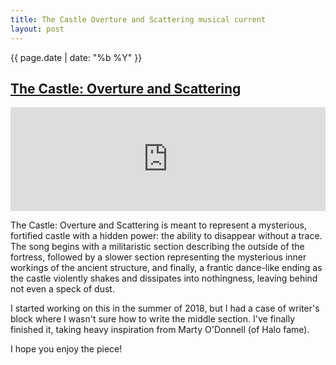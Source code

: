 ```yaml
---
title: The Castle Overture and Scattering musical current
layout: post
---
```

{{ page.date | date: "%b %Y" }}
## [The Castle: Overture and Scattering]({{page.url}})

<iframe width="100%" height="166" scrolling="no" frameborder="no" allow="autoplay" src="https://w.soundcloud.com/player/?url=https%3A//api.soundcloud.com/tracks/561806586&color=%23a5dfa9&auto_play=false&hide_related=false&show_comments=true&show_user=true&show_reposts=false&show_teaser=true"></iframe>

The Castle: Overture and Scattering is meant to represent a mysterious, fortified castle with a hidden power: the ability to disappear without a trace. The song begins with a militaristic section describing the outside of the fortress, followed by a slower section representing the mysterious inner workings of the ancient structure, and finally, a frantic dance-like ending as the castle violently shakes and dissipates into nothingness, leaving behind not even a speck of dust. 

I started working on this in the summer of 2018, but I had a case of writer's block where I wasn't sure how to write the middle section. I've finally finished it, taking heavy inspiration from Marty O'Donnell (of Halo fame).

I hope you enjoy the piece!
